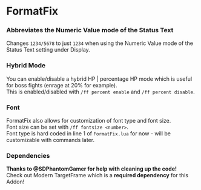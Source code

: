 # FormatFix
### Abbreviates the Numeric Value mode of the Status Text
Changes `1234/5678` to just `1234` when using the Numeric Value mode of the Status Text setting under Display.

### Hybrid Mode
You can enable/disable a hybrid HP | percentage HP mode which is useful for boss fights (enrage at 20% for example).  
This is enabled/disabled with `/ff percent enable` and `/ff percent disable`.

### Font
FormatFix also allows for customization of font type and font size.  
Font size can be set with `/ff fontsize <number>`.  
Font type is hard coded in line 1 of `FormatFix.lua` for now - will be customizable with commands later.<br/>  

### Dependencies
**Thanks to @SDPhantomGamer for help with cleaning up the code!**  
Check out Modern TargetFrame which is a **required dependency** for this Addon!
